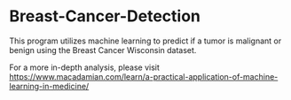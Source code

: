 # Breast-Cancer-Detection

This program utilizes machine learning to predict if a tumor is malignant or benign 
using the Breast Cancer Wisconsin dataset. 

For a more in-depth analysis, please visit https://www.macadamian.com/learn/a-practical-application-of-machine-learning-in-medicine/
